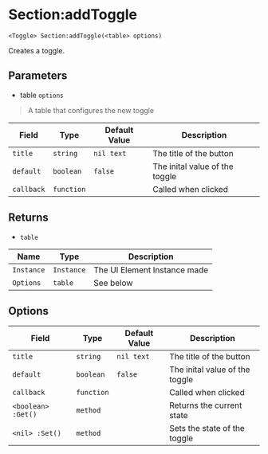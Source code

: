 # Section:addToggle
```
<Toggle> Section:addToggle(<table> options)
```
Creates a toggle.

## Parameters
* table `options`
> A table that configures the new toggle

| Field      | Type       | Default Value  | Description                    |
| ---------- | ---------- | -------------- | ------------------------------ |
| `title`    | `string`   | `nil text`     | The title of the button        |
| `default`  | `boolean`  | `false`        | The inital value of the toggle |
| `callback` | `function` |                | Called when clicked            |

## Returns
* `table`

| Name       | Type       | Description                  |
| ---------- | ---------- | ---------------------------- |
| `Instance` | `Instance` | The UI Element Instance made |
| `Options`  | `table`    | See below                    |

## Options
| Field              | Type       | Default Value  | Description                    |
| ------------------ | ---------- | -------------- | ------------------------------ |
| `title`            | `string`   | `nil text`     | The title of the button        |
| `default`          | `boolean`  | `false`        | The inital value of the toggle |
| `callback`         | `function` |                | Called when clicked            |
| `<boolean> :Get()` | `method`   |                | Returns the current state      |
| `<nil> :Set()`     | `method`   |                | Sets the state of the toggle   |